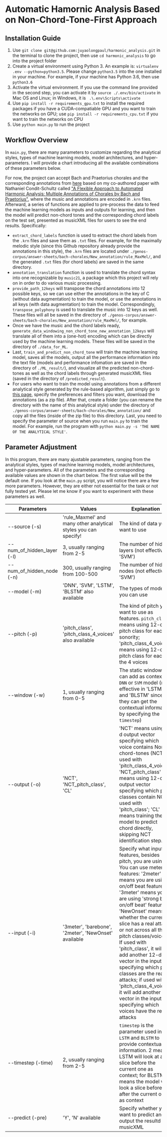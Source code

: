# Automatic Hamornic Analysis Based on Non-Chord-Tone-First Approach

## Installation Guide
1. Use `git clone git@github.com:juyaolongpaul/harmonic_analysis.git` in the terminal to clone the project, then use `cd harmonic_analysis` to go into the project folder
2. Create a virtual environment using Python 3. An example is: `virtualenv .env --python=python3.5`. Please change `python3.5` into the one installed in your machine. For example, if your machine has Python 3.6, then use `python3.6`
3. Activate the virtual environment. If you use the command line provided in the second step, you can activate it by `source ./.env/bin/activate` in Mac OS and Linux; in Windows, it is ` .\.env\Scripts\activate`
4. Use `pip install -r requirements_gpu.txt` to install the required packages if you have a CUDA-compatiable GPU and you want to train the networks on GPU; use `pip install -r requirements_cpu.txt` if you want to train the networks on CPU
5. Use `python main.py` to run the project
## Workflow Overview
In `main.py`, there are many parameters to customize regarding the analytical styles, types of machine learning models, model architectures, and hyper-parameters. I will provide a chart introducing all the available combinations of these parameters below.

For now, the project can accept Bach and Praetorius chorales and the corresponding annotations from [here](https://natsguitar.github.io/FlexibleChoraleHarmonicAnalysisGUI/) based on my co-authored paper with Nathaniel Condit-Schultz called ["A Flexible Approach to Automated Harmonic Analysis: Multiple Annotations of Chorales by Bach and Praetorius"](http://ismir2018.ircam.fr/doc/pdfs/283_Paper.pdf), where the music and annotations are encoded in `.krn` files. Afterward, a series of functions are applied to pre-process the data to feed the machine learning models as inputs and outputs for learning, and then the model will predict non-chord tones and the corresponding chord labels on the test set, presented as musicXML files for users to see the end results. Specifically:
* `extract_chord_labels` function is used to extract the chord labels from the `.krn` files and save them as `.txt` files. For example, for the maximally melodic style (since this Github repository already provide the annotations in this style), the `.krn` files are located under `./genos-corpus/answer-sheets/bach-chorales/New_annotation/rule_MaxMel/`, and the generated `.txt` files (for chord labels) are saved in the same directory. 
* `annotation_translation` function is used to translate the chord syntax into one recognizable by `music21`, a package which this project will rely on in order to do various music processing. 
* `provide_path_12keys` will transpose the chord annotations into 12 possible keys, so we can use either the annotations in the key of C (without data augmentation) to train the model, or use the annotations in all keys (with data augmentation) to train the model. Correspondingly, `transpose_polyphony` is used to translate the music into 12 keys as well. These files will all be saved in the directory of `./genos-corpus/answer-sheets/bach-chorales/New_annotation/rule_MaxMel/`, for example. 
* Once we have the music and the chord labels ready, `generate_data_windowing_non_chord_tone_new_annotation_12keys` will translate all of them into a (one-hot) encoding which can be directly used by the machine learning models. These files will be saved in the directory of `./data_for_ML`.
* Last, `train_and_predict_non_chord_tone` will train the machine learning model, saves all the models, output all the performance information into the text file (models and performance infomation are saved in the directory of `./ML_result/`), and visualize all the predicted non-chord-tones as well as the chord labels through generated musicXML files (saved in the directory of `/predicted_result`).   
* For users who want to train the model using annotations from a different analytical style generated by the rule-based algorithm, just simply go to [this page](https://natsguitar.github.io/FlexibleChoraleHarmonicAnalysisGUI/), specify the preferences and filters you want, download the annotations (as a zip file). After that, create a folder (you can rename the directory with the name of this analytical style) under the directory of `./genos-corpus/answer-sheets/bach-chorales/New_annotation/` and copy all the files (inside of the zip file) to this directory. Last, you need to specify the parameter of source when you run `main.py` to train the model. For example, run the program with `python main.py -s 'THE NAME OF THE ANALYTICAL STYLE'`.
## Parameter Adjustment
In this program, there are many ajustable parameters, ranging from the analytical styles, types of machine learning models, model architectures, and hyper-parameters. All of the parameters and the corresponding available values are shown in the chart below. The first value will be the default one. If you look at the `main.py` script, you will notice there are a few more parameters. However, they are either not essential for the task or not fully tested yet. Please let me know if you want to experiment with these parameters as well. 

Parameters   |Values   | Explanation
---|---|---
--source (-s)   |'rule_Maxmel' and many other analytical styles you can specify!   |The kind of data you want to use
--num_of_hidden_layer (-l)   |3, usually ranging from 2-5   |The number of hiddel layers (not effective in 'SVM')
--num_of_hidden_node (-n)   |300, usually ranging from 100-500  |The number of hidden nodes (not effective in 'SVM')
--model (-m)   |'DNN', 'SVM', 'LSTM', 'BLSTM' also available  |The types of models you can use
--pitch (-p)   |'pitch_class', 'pitch_class_4_voices' also available   |The kind of pitch you want to use as features. `pitch_class` means using 12-d pitch class for each sonority; 'pitch_class_4_voices' means using 12-d pitch class for each of the 4 voices
--window (-w)  |1, usually ranging from 0-5|The static window you can add as context for `DNN` or `SVM` model (not effective in 'LSTM' and 'BLSTM' since they can get the contextual information by specifying the `timestep`)   
--output (-o)   |'NCT', 'NCT_pitch_class', 'CL'|'NCT' means using 4-d output vector specifying which voice contains Non-chord-tones (NCTs), used with 'pitch_class_4_voices'; 'NCT_pitch_class' means using 12-d output vector specifying which pitch classes contain NCTs, used with 'pitch_class';  'CL' means training the model to predict chord directly, skipping NCT identification step. 
--input (-i)   |'3meter', 'barebone', '2meter', 'NewOnset' available   | Specify what input features, besides pitch, you are using. You can use meter features: '2meter' means you are using on/off beat feature; '3meter' means you are using 'strong beat, on/off beat' feature; 'NewOnset' means whether the current slice has a real attack or not across all the pitch classes/voices. If used with 'pitch_class', it will add another 12-d vector in the input specifying which pitch classes are the real attacks; if used with 'pitch_class_4_voices', it will add another 4-d vector in the input specifying which voices have the real attacks
--timestep (-time)   |2, usually ranging from 2-5|`timestep` is the parameter used in `LSTM` and `BLSTM` to provide contextual information. 2 means LSTM will look at a slice before the current one as context; for BLSTM, it means the model will look a slice before and after the current one as context    
--predict (-pre)   |'Y', 'N' available|Specify whether you want to predict and output the resultd in musicXML  
